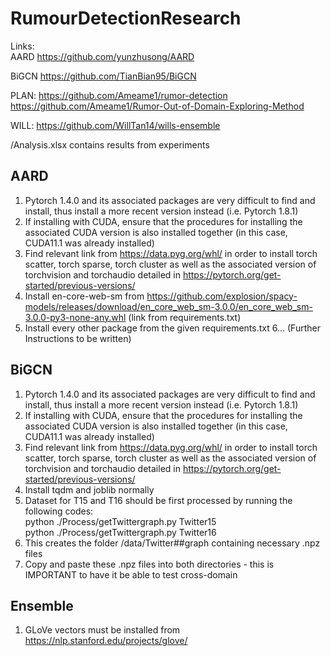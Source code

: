 # RumourDetectionResearch
Links: <br />
AARD
https://github.com/yunzhusong/AARD 

BiGCN
https://github.com/TianBian95/BiGCN 

PLAN:
https://github.com/Ameame1/rumor-detection
https://github.com/Ameame1/Rumor-Out-of-Domain-Exploring-Method

WILL:
https://github.com/WillTan14/wills-ensemble

/Analysis.xlsx contains results from experiments


## AARD

1. Pytorch 1.4.0 and its associated packages are very difficult to find and install, thus install a more recent version instead (i.e. Pytorch 1.8.1)
2. If installing with CUDA, ensure that the procedures for installing the associated CUDA version is also installed together (in this case, CUDA11.1 was already installed)
3. Find relevant link from https://data.pyg.org/whl/ in order to install torch scatter, torch sparse, torch cluster as well as the associated version of torchvision and torchaudio detailed in https://pytorch.org/get-started/previous-versions/ 
4. Install en-core-web-sm from https://github.com/explosion/spacy-models/releases/download/en_core_web_sm-3.0.0/en_core_web_sm-3.0.0-py3-none-any.whl (link from requirements.txt)
5. Install every other package from the given requirements.txt
6... (Further Instructions to be written)

## BiGCN

1. Pytorch 1.4.0 and its associated packages are very difficult to find and install, thus install a more recent version instead (i.e. Pytorch 1.8.1)
2. If installing with CUDA, ensure that the procedures for installing the associated CUDA version is also installed together (in this case, CUDA11.1 was already installed)
3. Find relevant link from https://data.pyg.org/whl/ in order to install torch scatter, torch sparse, torch cluster as well as the associated version of torchvision and torchaudio detailed in https://pytorch.org/get-started/previous-versions/ 
4. Install tqdm and joblib normally
5. Dataset for T15 and T16 should be first processed by running the following codes:<br />
    python ./Process/getTwittergraph.py Twitter15<br />
    python ./Process/getTwittergraph.py Twitter16
6. This creates the folder /data/Twitter##graph containing necessary .npz files
7. Copy and paste these .npz files into both directories - this is IMPORTANT to have it be able to test cross-domain

## Ensemble
1. GLoVe vectors must be installed from https://nlp.stanford.edu/projects/glove/